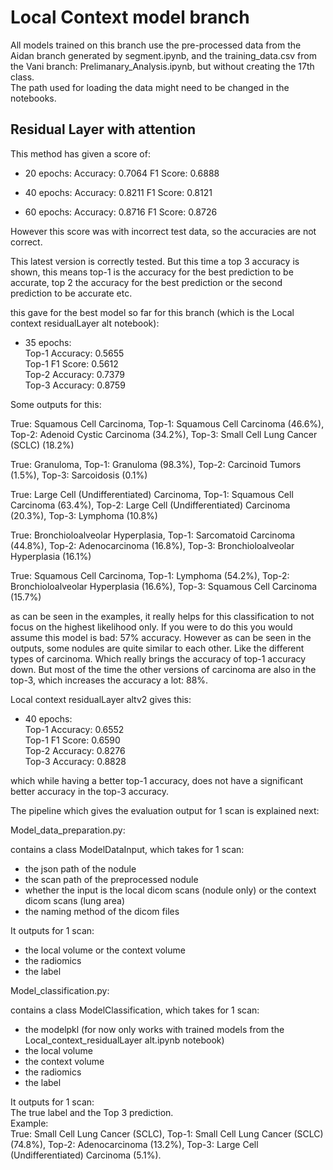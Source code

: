 # Local Context model branch

All models trained on this branch use the pre-processed data from the Aidan branch generated by segment.ipynb, and the training_data.csv from the Vani branch: Prelimanary_Analysis.ipynb, but without creating the 17th class.  
The path used for loading the data might need to be changed in the notebooks.


## Residual Layer with attention

This method has given a score of:

- 20 epochs:
Accuracy: 0.7064
F1 Score: 0.6888

- 40 epochs:
Accuracy: 0.8211
F1 Score: 0.8121


- 60 epochs:
Accuracy: 0.8716
F1 Score: 0.8726

However this score was with incorrect test data, so the accuracies are not correct.

This latest version is correctly tested. But this time a top 3 accuracy is shown, this means top-1 is the accuracy for the best prediction to be accurate, top 2 the accuracy for the best prediction or the second prediction to be accurate etc.

this gave for the best model so far for this branch (which is the Local context residualLayer alt notebook):

- 35 epochs:  
Top-1 Accuracy: 0.5655  
Top-1 F1 Score:  0.5612  
Top-2 Accuracy: 0.7379  
Top-3 Accuracy: 0.8759  

Some outputs for this:  

True: Squamous Cell Carcinoma, Top-1: Squamous Cell Carcinoma (46.6%), Top-2: Adenoid Cystic Carcinoma (34.2%), Top-3: Small Cell Lung Cancer (SCLC) (18.2%)  

True: Granuloma, Top-1: Granuloma (98.3%), Top-2: Carcinoid Tumors (1.5%), Top-3: Sarcoidosis (0.1%)  

True: Large Cell (Undifferentiated) Carcinoma, Top-1: Squamous Cell Carcinoma (63.4%), Top-2: Large Cell (Undifferentiated) Carcinoma (20.3%), Top-3: Lymphoma (10.8%)  

True: Bronchioloalveolar Hyperplasia, Top-1: Sarcomatoid Carcinoma (44.8%), Top-2: Adenocarcinoma (16.8%), Top-3: Bronchioloalveolar Hyperplasia (16.1%)  

True: Squamous Cell Carcinoma, Top-1: Lymphoma (54.2%), Top-2: Bronchioloalveolar Hyperplasia (16.6%), Top-3: Squamous Cell Carcinoma (15.7%)  


as can be seen in the examples, it really helps for this classification to not focus on the highest likelihood only. If you were to do this you would assume this model is bad: 57% accuracy. However as can be seen in the outputs, some nodules are quite similar to each other. Like the different types of carcinoma. Which really brings the accuracy of top-1 accuracy down. But most of the time the other versions of carcinoma are also in the top-3, which increases the accuracy a lot: 88%.  

Local context residualLayer altv2 gives this:

- 40 epochs:  
Top-1 Accuracy: 0.6552  
Top-1 F1 Score:  0.6590  
Top-2 Accuracy: 0.8276  
Top-3 Accuracy: 0.8828  

which while having a better top-1 accuracy, does not have a significant better accuracy in the top-3 accuracy.  

The pipeline which gives the evaluation output for 1 scan is explained next:  

Model_data_preparation.py:  

contains a class ModelDataInput, which takes for 1 scan:  
- the json path of the nodule  
- the scan path of the preprocessed nodule  
- whether the input is the local dicom scans (nodule only) or the context dicom scans (lung area)  
- the naming method of the dicom files  

It outputs for 1 scan:  
- the local volume or the context volume  
- the radiomics  
- the label  

Model_classification.py:  

contains a class ModelClassification, which takes for 1 scan:  
- the modelpkl (for now only works with trained models from the Local_context_residualLayer alt.ipynb notebook)  
- the local volume  
- the context volume  
- the radiomics  
- the label  

It outputs for 1 scan:  
The true label and the Top 3 prediction.  
Example:  
True: Small Cell Lung Cancer (SCLC), Top-1: Small Cell Lung Cancer (SCLC) (74.8%), Top-2: Adenocarcinoma (13.2%), Top-3: Large Cell (Undifferentiated) Carcinoma (5.1%).



